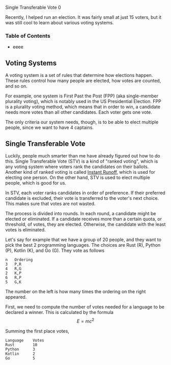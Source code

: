Single Transferable Vote
0

Recently, I helped run an election. It was fairly small at just 15 voters, but it was still cool to learn about various voting systems.

### Table of Contents
 - eeee

## Voting Systems

A voting system is a set of rules that determine how elections happen. These rules control how many people are elected, how votes are counted, and so on. 

For example, one system is First Past the Post (FPP) (aka single-member plurality voting), which is notably used in the US Presidential Election. FPP is a plurality voting method, which means that in order to win, a candidate needs more votes than all other candidates. Each voter gets one vote.

The only criteria our system needs, though, is to be able to elect multiple people, since we want to have 4 captains.

## Single Transferable Vote

Luckily, people much smarter than me have already figured out how to do this. Single Transferable Vote (STV) is a kind of "ranked voting", which is any voting system where voters rank the candidates on their ballots. Another kind of ranked voting is called [Instant Runoff](https://en.wikipedia.org/wiki/Instant-runoff_voting), which is used for electing one person. On the other hand, STV is used to elect multiple people, which is good for us.

In STV, each voter ranks candidates in order of preference. If their preferred candidate is excluded, their vote is transferred to the voter's next choice. This makes sure that votes are not wasted.

The process is divided into rounds. In each round, a candidate might be elected or eliminated. If a candidate receives more than a certain quota, or threshold, of votes, they are elected. Otherwise, the candidate with the least votes is eliminated.

Let's say for example that we have a group of 20 people, and they want to pick the best 2 programming languages. The choices are Rust (R), Python (P), Kotlin (K), and Go (G). They vote as follows

```plaintext
n   Ordering
3   P,R
4   R,G 
2   K,P
6   R,P
5   G,K
```
The number on the left is how many times the ordering on the right appeared.

First, we need to compute the number of votes needed for a language to be declared a winner. This is calculated by the formula $$E = mc^2$$

Summing the first place votes,

```plaintext
Language    Votes
Rust        10
Python      3
Kotlin      2
Go          5
```